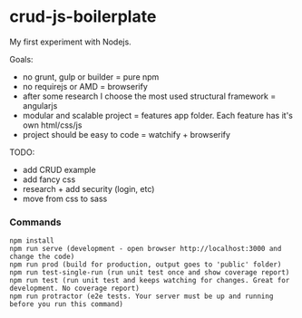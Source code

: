 # crud-js-boilerplate
My first experiment with Nodejs.

Goals:
- no grunt, gulp or builder = pure npm
- no requirejs or AMD = browserify
- after some research I choose the most used structural framework = angularjs
- modular and scalable project = features app folder. Each feature has it's own html/css/js
- project should be easy to code = watchify + browserify
 
TODO:
- add CRUD example
- add fancy css
- research + add security (login, etc)
- move from css to sass
 
### Commands

```
npm install
npm run serve (development - open browser http://localhost:3000 and change the code)
npm run prod (build for production, output goes to 'public' folder)
npm run test-single-run (run unit test once and show coverage report)
npm run test (run unit test and keeps watching for changes. Great for development. No coverage report)
npm run protractor (e2e tests. Your server must be up and running before you run this command)
```